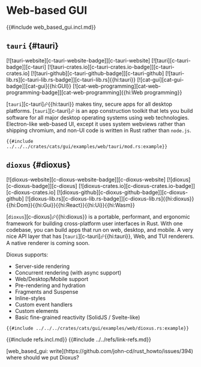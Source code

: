# Web-based GUI

{{#include web_based_gui.incl.md}}

## `tauri` {#tauri}

[![tauri-website][c-tauri-website-badge]][c-tauri-website] [![tauri][c-tauri-badge]][c-tauri] [![tauri-crates.io][c-tauri-crates.io-badge]][c-tauri-crates.io] [![tauri-github][c-tauri-github-badge]][c-tauri-github] [![tauri-lib.rs][c-tauri-lib.rs-badge]][c-tauri-lib.rs]{{hi:tauri}} [![cat-gui][cat-gui-badge]][cat-gui]{{hi:GUI}} [![cat-web-programming][cat-web-programming-badge]][cat-web-programming]{{hi:Web programming}}

[`tauri`][c-tauri]⮳{{hi:tauri}} makes tiny, secure apps for all desktop platforms. [`tauri`][c-tauri]⮳ is an app construction toolkit that lets you build software for all major desktop operating systems using web technologies. Electron-like web-based UI, except it uses system webviews rather than shipping chromium, and non-UI code is written in Rust rather than `node.js`.

```rust,editable
{{#include ../../../crates/cats/gui/examples/web/tauri/mod.rs:example}}
```

## `dioxus` {#dioxus}

[![dioxus-website][c-dioxus-website-badge]][c-dioxus-website] [![dioxus][c-dioxus-badge]][c-dioxus] [![dioxus-crates.io][c-dioxus-crates.io-badge]][c-dioxus-crates.io] [![dioxus-github][c-dioxus-github-badge]][c-dioxus-github] [![dioxus-lib.rs][c-dioxus-lib.rs-badge]][c-dioxus-lib.rs]{{hi:dioxus}}{{hi:Dom}}{{hi:Gui}}{{hi:React}}{{hi:Ui}}{{hi:Wasm}}

[`dioxus`][c-dioxus]⮳{{hi:dioxus}} is a portable, performant, and ergonomic framework for building cross-platform user interfaces in Rust. With one codebase, you can build apps that run on web, desktop, and mobile. A very nice API layer that has [`tauri`][c-tauri]⮳{{hi:tauri}}, Web, and TUI renderers. A native renderer is coming soon.

Dioxus supports:

- Server-side rendering
- Concurrent rendering (with async support)
- Web/Desktop/Mobile support
- Pre-rendering and hydration
- Fragments and Suspense
- Inline-styles
- Custom event handlers
- Custom elements
- Basic fine-grained reactivity (SolidJS / Svelte-like)

```rust,editable
{{#include ../../../crates/cats/gui/examples/web/dioxus.rs:example}}
```

{{#include refs.incl.md}}
{{#include ../../refs/link-refs.md}}

<div class="hidden">
[web_based_gui: write](https://github.com/john-cd/rust_howto/issues/394)
where should we put Dioxus?
</div>
